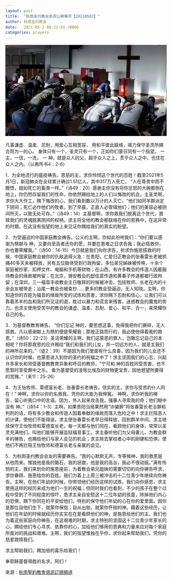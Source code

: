 ```yaml
---
layout: post
title:  "秋雨圣约教会本周公祷事项【20210502】"
author: 秋雨圣约教会
date:   2021-05-2 08:22:43 +0800
categories: prayers
---
```

![qiuyu-prayer](/images/qiuyu-prayer.jfif)

凡事谦虚、温柔、忍耐，用爱心互相宽容， 用和平彼此联络，竭力保守圣灵所赐合而为一的心。 身体只有一个，圣灵只有一个，正如你们蒙召同有一个指望。 一主，一信，一洗， 一 神，就是众人的父，超乎众人之上，贯乎众人之中，也住在众人之内。（以弗所书4：2-6）

1．为全地流行的瘟疫祷告。恩慈的主，求你怜悯这个世代的百姓！截至2021年5月1日，新冠肺炎在全球累计确诊1.51亿人，其中317万人死亡。 “人在尊贵中而不醒悟，就如死亡的畜类一样。”（诗49：20）感谢主你没有将你忿怒的大碗都倒在地上，你仍然存留我们的性命，你依然赐给地上的人们以悔改的机会。主圣灵啊，求你大大作工，赐下悔改的心，我们看到数以万计的人灭亡，“他们如同羊群派定下阴间；死亡必作他们的牧者。到了早晨，正直人必管辖他们；他们的美容必被阴间所灭，以致无处可存。”（诗49：14）主基督啊，求你救我们脱离这个世代，救赎我们的灵魂脱离阴间的权柄，求主将全地的教会都联络在你的恩典中，在这非常的时期，在这没有指望的地上来见证你赐给我们的真实的盼望。

2．为受逼迫的中国家庭教会祷告。公义的主啊，你如此吩咐我们：“你们要以感谢为祭献与 神，又要向至高者还你的愿，并要在患难之日求告我；我必搭救你，你也要荣耀我。”（诗50：14-15）今日就是我们向你求告，祈求你施恩搭救的时候，中国家庭教会被你的仇敌追得火急：在贵阳，仁爱归正教会的张春雷长老被抓捕40多天未被释放，另有五位肢体受到行政拘留，多位弟兄姊妹被传唤，十余个家庭被抄家、扣押文件、电脑和手机等财物；在山西，有许多教会的传道人因着服侍教会的缘故被拘留；在北京，锡安教会的郄佳富传道和黄春子传道都被行政拘留；在深圳，三一福音丰收教会主日敬拜的时候被冲击，包括牧师、长老在内的十余会友被带走；汕尾一教会也被查抄……更多的教会受逼迫，无人知晓。主啊，你知道你的百姓为福音的缘故所受的试炼和苦害，求你赐下忍耐和信心，让我们可以靠着羔羊的血和我们所见证的道，胜过以暴力和谎言来残害、迷惑教会的魔鬼的势力。也求主使用受苦中的教会的谦虚、温柔、忍耐、爱心、和平、合一，来荣耀你自己的名。

3．为基督教教育祷告。 “你们忘记 神的，要思想这事，免得我把你们撕碎，无人搭救。凡以感谢献上为祭的便是荣耀我；那按正路而行的，我必使他得着我的救恩。”（诗50：22-23）圣洁荣耀的主啊，我们这蒙恩的罪人，岂敢忘记自己的本相呢？你将那救恩的应许赐给“我们和我们的儿女，并一切远方的人，就是主我们的神所召来的。”（徒2：39）不是因为我们里面有什么良善，因为我们的儿女还不认识你的时候，也蒙恩进入到你的圣约的祝福之中了！求主坚固我们的心志，兴起许多家长和领受基督教教育异象和呼召的教师，“宁可和 神的百姓同受苦害，也不愿暂时享受罪中之乐。 看为基督受的凌辱比埃及的财物更宝贵，因他想望所要得的赏赐。”（来11：25-26）

4．为王怡牧师、覃德富长老、张春雷长老祷告。信实的主，求你与受苦的仆人同在！“ 神啊，求你以你的名救我，凭你的大能为我伸冤。 神啊，求你听我的祷告，留心听我口中的言语。因为，外人起来攻击我，强暴人寻索我的命；他们眼中没有 神。”（诗54：1-3）主啊，如果贵阳当局果然用“诈骗罪”将张春雷长老治罪和判刑的话，将有多少教会和传道人因着奉献的缘故而落入危险之中！求主拦阻恶人的计谋，使他们不能得逞。求主使张春雷长老早日得释放，回到群羊中间。求主继续保守王怡牧师和覃德富长老，每一天都与他们同在，看顾他们的身体，常常以圣灵充满他们，叫他们能够开展监狱福音事工。求主垂听他们为父母妻儿、为教会群羊的祷告，也赐给他们与家人会见的机会；求主除去掌权者心中的刚硬和恐惧，使他们不再拦阻王怡牧师和德富长老与亲属的会见。

5．为秋雨圣约教会会友的需要祷告。“我的心默默无声，专等候神，我的救恩是从他而来。惟独他是我的磐石，我的拯救，他是我的高台，我必不很动摇。”满有怜悯的主，我们来到你的施恩座前，为着教会弟兄姐妹的需要切切的向你祷告呼求，求你眷顾、施恩给你的百姓。我们为着上上周三被冲击的十二位青少年继续向你祷告。主啊，在他们年幼的时候，你带领他们经历这样的试炼，我们向你感恩，求主使用这样的经历来成为他们一生的祝福；但同时我们也看到，不少的孩子在整个过程中受到了不同程度的惊吓，恳求主亲自安慰这十二位年幼的孩童，除掉他们内心的恐惧，赐下你同在的平安给他们，特别的保守他们年幼的心在你的爱里面。因你是那位自他们生下，就蒙你保抱；自从出胎，就蒙你怀揣的神。藉着这些经历，让他们在年幼的时候就经历你实实在在是看顾他们的神，是施恩给他们的主。我们也为着这些家庭向你祷告，在这艰难的时期，求主特别的坚固这十二位青少年家长的心，赐给他们专心寻求、依靠你的心，加给他们够用的恩典和力量来应对每个家庭所面对的挑战和艰难。主啊，我们的指望惟独在乎你，求你起来帮助我们，凭你的慈爱救赎我们。

求主帮助我们，赐加倍的喜乐给我们！

奉耶稣基督得胜的名求，阿们！

來源：[秋雨聖約教會資訊訂閱頻道](https://t.me/earlyraincovenantchurch)